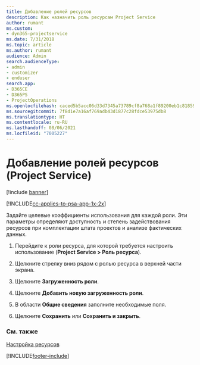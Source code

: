 ```yaml
---
title: Добавление ролей ресурсов
description: Как назначить роль ресурсам Project Service
author: rumant
ms.custom:
- dyn365-projectservice
ms.date: 7/31/2018
ms.topic: article
ms.author: rumant
audience: Admin
search.audienceType:
- admin
- customizer
- enduser
search.app:
- D365CE
- D365PS
- ProjectOperations
ms.openlocfilehash: caced5b5acc06d33d7345a73789cf8a768a1f89200eb1c8185909acece47b38f
ms.sourcegitcommit: 7f8d1e7a16af769adb43d1877c28fdce53975db8
ms.translationtype: HT
ms.contentlocale: ru-RU
ms.lasthandoff: 08/06/2021
ms.locfileid: "7005227"
---
```

# <a name="add-resource-roles-project-service"></a>Добавление ролей ресурсов (Project Service)

[!include [banner](../includes/psa-now-project-operations.md)]

[!INCLUDE[cc-applies-to-psa-app-1x-2x](../includes/cc-applies-to-psa-app-1x-2x.md)]

Задайте целевые коэффициенты использования для каждой роли. Эти параметры определяют доступность и степень задействования ресурсов при комплектации штата проектов и анализе фактических данных.  
  
1.  Перейдите к роли ресурса, для которой требуется настроить использование (**Project Service > Роль ресурса**).  
  
2.  Щелкните стрелку вниз рядом с ролью ресурса в верхней части экрана.  
  
3.  Щелкните **Загруженность роли**.  
  
4.  Щелкните **Добавить новую загруженность роли**.  
  
5.  В области **Общие сведения** заполните необходимые поля.  
  
6.  Щелкните **Сохранить** или **Сохранить и закрыть**.  
  
### <a name="see-also"></a>См. также  
 [Настройка ресурсов](../psa/set-up-resources.md)


[!INCLUDE[footer-include](../includes/footer-banner.md)]